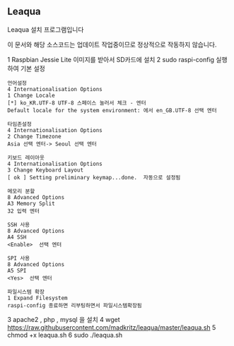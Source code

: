 Leaqua 
--------------------------------------------
Leaqua 설치 프로그램입니다

이 문서와 해당 소스코드는 업데이트 작업중이므로 정상적으로 작동하지 않습니다.

1 Raspbian Jessie Lite 이미지를 받아서 SD카드에 설치
2 sudo raspi-config 실행하여 기본 설정

    언어설정
    4 Internationalisation Options 
    1 Change Locale
    [*] ko_KR.UTF-8 UTF-8 스페이스 눌러서 체크 - 엔터
    Default locale for the system environment: 에서 en_GB.UTF-8 선택 엔터

    타임존설정
    4 Internationalisation Options 
    2 Change Timezone 
    Asia 선택 엔터-> Seoul 선택 엔터

    키보드 레이아웃
    4 Internationalisation Options 
    3 Change Keyboard Layout 
    [ ok ] Setting preliminary keymap...done.  자동으로 설정됨

    메모리 분할
    8 Advanced Options 
    A3 Memory Split 
    32 입력 엔터

    SSH 사용
    8 Advanced Options 
    A4 SSH 
    <Enable>  선택 엔터

    SPI 사용
    8 Advanced Options 
    A5 SPI 
    <Yes>  선택 엔터

    파일시스템 확장
    1 Expand Filesystem  
    raspi-config 종료하면 리부팅하면서 파일시스템확장됨

3 apache2 , php , mysql 을 설치
4 wget https://raw.githubusercontent.com/madkritz/leaqua/master/leaqua.sh
5 chmod +x leaqua.sh
6 sudo ./leaqua.sh




